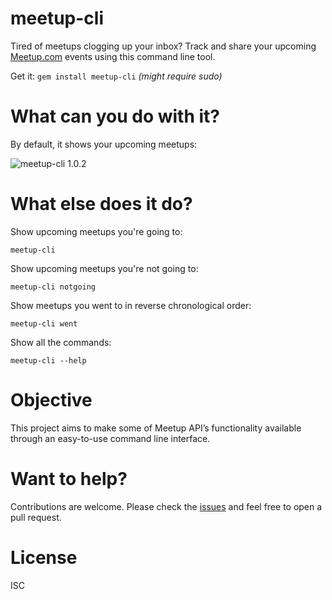 # meetup-cli

Tired of meetups clogging up your inbox? Track and share your upcoming [Meetup.com](https://www.meetup.com/) events using this command line tool.

Get it: `gem install meetup-cli` *(might require sudo)*

# What can you do with it?

By default, it shows your upcoming meetups:

![meetup-cli 1.0.2](screenshot.png)

# What else does it do?

Show upcoming meetups you're going to:

```
meetup-cli
```

Show upcoming meetups you're not going to:

```
meetup-cli notgoing
```

Show meetups you went to in reverse chronological order:

```
meetup-cli went
```

Show all the commands:

```
meetup-cli --help
```

# Objective

This project aims to make some of Meetup API’s functionality available through an easy-to-use command line interface.

# Want to help?

Contributions are welcome. Please check the [issues](https://github.com/specious/meetup-cli/issues) and feel free to open a pull request.

# License

ISC